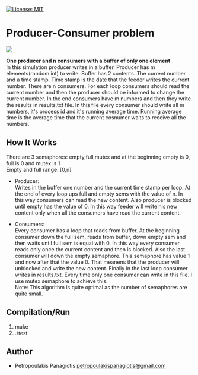 [![License: MIT](https://img.shields.io/badge/License-MIT-yellow.svg)](https://opensource.org/licenses/MIT)
# Producer-Consumer problem
<img src="https://cdn-images-1.medium.com/max/800/1*38NMAj0WTa_LD3ojoWsytQ.png"> <br /> 

**One producer and n consumers with a buffer of only one element** <br />
In this simulation producer writes in a buffer. Producer has m elements(random int) to write. Buffer has 2 contents. The current number and a time stamp.
Time stamp is the date that the feeder writes the current number. There are n consumers. For each loop consumers should read the current number 
and then the producer should be informed to change the current number. In the end consumers have m numbers and then they write the results in results.txt file.
In this file every consumer should write all m numbers, it's process id and it's running average time. Running average time is the average time that the current cosnumer waits to receive all the numbers.

## How It Works
There are 3 semaphores: empty,full,mutex and at the beginning empty is 0, full is 0 and mutex is 1 <br />
Empty and full range: [0,n] <br />
* Producer: <br />
 Writes in the buffer one number and the current time stamp per loop. At the end of every loop ups full and empty sems with the value of n.
In this way consumers can read the new content. Also producer is blocked until empty has the value of 0. In this way feeder will write his new
content only when all the consumers have read the current content.

* Consumers: <br />
Every consumer has a loop that reads from buffer. At the beginning consumer down the full sem, reads from buffer, down empty sem and then waits until full sem is equal with 0. In this way every consumer reads only once the current content and then is blocked. Also the last consumer will down the empty semaphore. This
semaphore has value 1 and now after that the value 0. That meanens that the producer will unblocked and write the new content. Finally in the last loop consumer writes in 
results.txt. Every time only one consumer can write in this file. I use mutex semaphore to achieve this. <br />
Note: This algorithm is quite optimal as the number of semaphores are quite small.

## Compilation/Run
1. make
2. ./test

## Author
* Petropoulakis Panagiotis petropoulakispanagiotis@gmail.com
